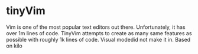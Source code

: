 # tinyVim
Vim is one of the most popular text editors out there. Unfortunately, it has over 1m lines of code. TinyVim attempts to create as many same features as possible with roughly 1k lines of code. Visual modedid not make it in. Based on kilo
